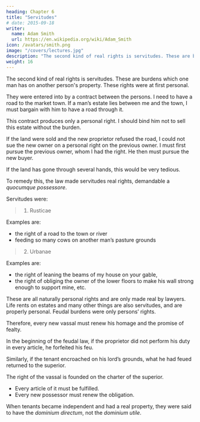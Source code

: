 ```yaml
---
heading: Chapter 6
title: "Servitudes"
# date: 2015-09-18
writer:
  name: Adam Smith
  url: https://en.wikipedia.org/wiki/Adam_Smith
icon: /avatars/smith.png
image: "/covers/lectures.jpg"
description: "The second kind of real rights is servitudes. These are burdens which one man has on another person's property"
weight: 16
---
```




The second kind of real rights is servitudes. These are burdens which one man has on another person's property. These rights were at first personal.

They were entered into by a contract between the persons. I need to have a road to the market town. If a man’s estate lies between me and the town, I must bargain with him to have a road through it.

This contract produces only a personal right. I should bind him not to sell this estate without the burden. 

If the land were sold and the new proprietor refused the road, I could not sue the new owner on a personal right on the previous owner. I must first pursue the previous owner, whom I had the right. He then must pursue the new buyer.

If the land has gone through several hands, this would be very tedious.

To remedy this, the law made servitudes real rights, demandable a *quocumque possessore*.

Servitudes were:

> 1. Rusticae
        
Examples are: 
- the right of a road to the town or river
- feeding so many cows on another man’s pasture grounds
    

> 2. Urbanae
        
Examples are: 
- the right of leaning the beams of my house on your gable,
- the right of obliging the owner of the lower floors to make his wall strong enough to support mine, etc.

These are all naturally personal rights and are only made real by lawyers. Life rents on estates and many other things are also servitudes, and are properly personal. Feudal burdens were only persons’ rights.

Therefore, every new vassal must renew his homage and the promise of fealty.

In the beginning of the feudal law, if the proprietor did not perform his duty in every article, he forfeited his feu. 

Similarly, if the tenant encroached on his lord’s grounds, what he had feued returned to the superior.

The right of the vassal is founded on the charter of the superior.
- Every article of it must be fulfilled.
- Every new possessor must renew the obligation.

When tenants became independent and had a real property, they were said to have the *dominium directum*, not the *dominium utile*.
